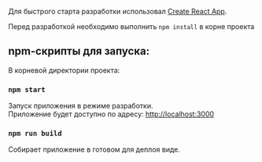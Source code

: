 Для быстрого старта разработки использовал [Create React App](https://github.com/facebookincubator/create-react-app).

Перед разработкой необходимо выполнить `npm install` в корне проекта

## npm-скрипты для запуска:

В корневой директории проекта:

### `npm start`

Запуск приложения в режиме разработки.<br>
Приложение будет доступно по адресу: [http://localhost:3000](http://localhost:3000)

### `npm run build`

Собирает приложение в готовом для деплоя виде.
